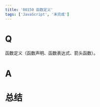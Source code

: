 ```yaml
---
title: '00150 函数定义'
tags: ['JavaScript', '未完成']
---
```


# Q

函数定义（函数声明、函数表达式、箭头函数）。

# A



# 总结



<script>
  function func() {

  }
  
</script>